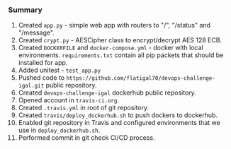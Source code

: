 ### Summary

1. Created `app.py` - simple web app with routers to "/", "/status" and "/message".
2. Created `crypt.py` - AESCipher class to encrypt/decrypt AES 128 ECB.
3. Created `DOCKERFILE` and `docker-compose.yml` - docker with local environments.
   `requirements.txt` contain all pip packets that should be installed for app.
4. Added unitest - `test_app.py`
5. Pushed code to `https://github.com/flatigal70/devops-challenge-igal.git` public repository.
6. Created `devops-challenge-igal` dockerhub public repository.
7. Opened account in `travis-ci.org`.
8. Created `.travis.yml` in root of git repository.
9. Created `travis/deploy_dockerhub.sh` to push dockers to dockerhub.
10. Enabled git repository in Travis and configured environments that we use in `deploy_dockerhub.sh`.
11. Performed commit in git check CI/CD process.
